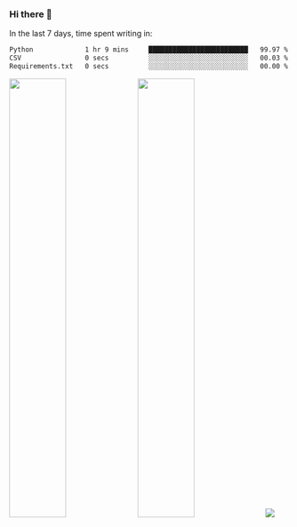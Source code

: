 ### Hi there 👋

In the last 7 days, time spent writing in:

<!--START_SECTION:waka-->

```txt
Python             1 hr 9 mins     █████████████████████████   99.97 %
CSV                0 secs          ░░░░░░░░░░░░░░░░░░░░░░░░░   00.03 %
Requirements.txt   0 secs          ░░░░░░░░░░░░░░░░░░░░░░░░░   00.00 %
```

<!--END_SECTION:waka-->

<img src="https://wakatime.com/share/@jimtje/5d0c92de-08f8-4a72-8f2f-6a9693d1e318.svg" width=45% height=45%> <img src="https://wakatime.com/share/@jimtje/501498ae-bda5-4da7-a89d-b40bcdd5556d.svg" width=45% height=45%>
![](https://hit.yhype.me/github/profile?user_id=43537315)
